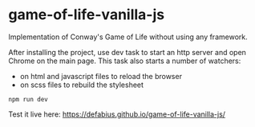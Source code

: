 # game-of-life-vanilla-js
Implementation of Conway's Game of Life without using any framework.

After installing the project, use dev task to start an http server and open Chrome on the main page.
This task also starts a number of watchers:
- on html and javascript files to reload the browser
- on scss files to rebuild the stylesheet

```
npm run dev
```

Test it live here: <https://defabius.github.io/game-of-life-vanilla-js/>
